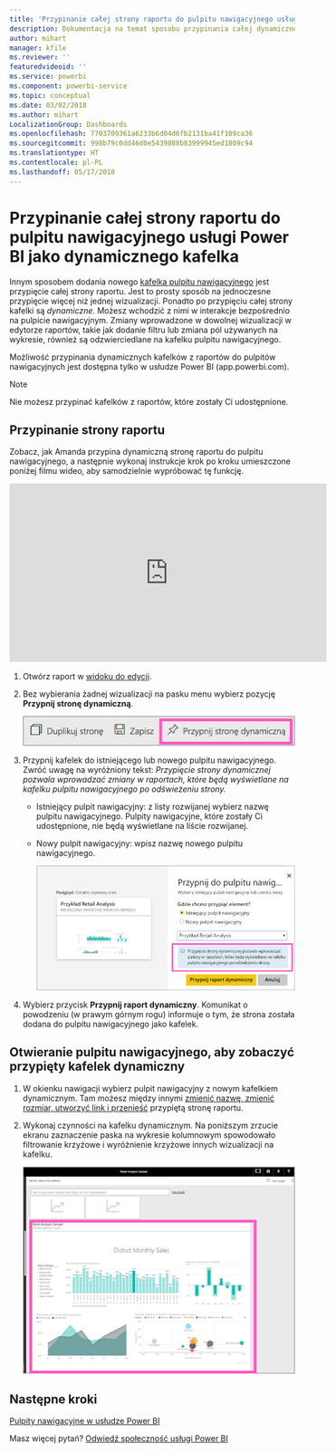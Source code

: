 ```yaml
---
title: 'Przypinanie całej strony raportu do pulpitu nawigacyjnego usługi Power BI '
description: Dokumentacja na temat sposobu przypinania całej dynamicznej strony raportu do pulpitu nawigacyjnego usługi Power BI z raportu.
author: mihart
manager: kfile
ms.reviewer: ''
featuredvideoid: ''
ms.service: powerbi
ms.component: powerbi-service
ms.topic: conceptual
ms.date: 03/02/2018
ms.author: mihart
LocalizationGroup: Dashboards
ms.openlocfilehash: 7703709361a6233b6d04d6fb2131ba41f109ca36
ms.sourcegitcommit: 998b79c0dd46d0e5439888b83999945ed1809c94
ms.translationtype: HT
ms.contentlocale: pl-PL
ms.lasthandoff: 05/17/2018
---
```

# <a name="pin-an-entire-report-page-as-a-live-tile-to-a-power-bi-dashboard"></a>Przypinanie całej strony raportu do pulpitu nawigacyjnego usługi Power BI jako dynamicznego kafelka
Innym sposobem dodania nowego [kafelka pulpitu nawigacyjnego](service-dashboard-tiles.md) jest przypięcie całej strony raportu. Jest to prosty sposób na jednoczesne przypięcie więcej niż jednej wizualizacji.  Ponadto po przypięciu całej strony kafelki są *dynamiczne*. Możesz wchodzić z nimi w interakcje bezpośrednio na pulpicie nawigacyjnym. Zmiany wprowadzone w dowolnej wizualizacji w edytorze raportów, takie jak dodanie filtru lub zmiana pól używanych na wykresie, również są odzwierciedlane na kafelku pulpitu nawigacyjnego.  

Możliwość przypinania dynamicznych kafelków z raportów do pulpitów nawigacyjnych jest dostępna tylko w usłudze Power BI (app.powerbi.com).

> [!NOTE]
> Nie możesz przypinać kafelków z raportów, które zostały Ci udostępnione.
> 
> 

## <a name="pin-a-report-page"></a>Przypinanie strony raportu
Zobacz, jak Amanda przypina dynamiczną stronę raportu do pulpitu nawigacyjnego, a następnie wykonaj instrukcje krok po kroku umieszczone poniżej filmu wideo, aby samodzielnie wypróbować tę funkcję.

<iframe width="560" height="315" src="https://www.youtube.com/embed/EzhfBpPboPA" frameborder="0" allowfullscreen></iframe>


1. Otwórz raport w [widoku do edycji](service-interact-with-a-report-in-editing-view.md).
2. Bez wybierania żadnej wizualizacji na pasku menu wybierz pozycję **Przypnij stronę dynamiczną**.
   
   ![Ikona Przypnij stronę dynamiczną](media/service-dashboard-pin-live-tile-from-report/pbi-pin-live-page.png) 
3. Przypnij kafelek do istniejącego lub nowego pulpitu nawigacyjnego. Zwróć uwagę na wyróżniony tekst: *Przypięcie strony dynamicznej pozwala wprowadzać zmiany w raportach, które będą wyświetlane na kafelku pulpitu nawigacyjnego po odświeżeniu strony.*
   
   * Istniejący pulpit nawigacyjny: z listy rozwijanej wybierz nazwę pulpitu nawigacyjnego. Pulpity nawigacyjne, które zostały Ci udostępnione, nie będą wyświetlane na liście rozwijanej.
   * Nowy pulpit nawigacyjny: wpisz nazwę nowego pulpitu nawigacyjnego.
     
     ![Okno dialogowe opcji Przypnij do pulpitu nawigacyjnego](media/service-dashboard-pin-live-tile-from-report/pbi-pin-live-page-dialog.png)
4. Wybierz przycisk **Przypnij raport dynamiczny**. Komunikat o powodzeniu (w prawym górnym rogu) informuje o tym, że strona została dodana do pulpitu nawigacyjnego jako kafelek.

## <a name="open-the-dashboard-to-see-the-pinned-live-tile"></a>Otwieranie pulpitu nawigacyjnego, aby zobaczyć przypięty kafelek dynamiczny
1. W okienku nawigacji wybierz pulpit nawigacyjny z nowym kafelkiem dynamicznym. Tam możesz między innymi [zmienić nazwę, zmienić rozmiar, utworzyć link i przenieść](service-dashboard-edit-tile.md) przypiętą stronę raportu.  
2. Wykonaj czynności na kafelku dynamicznym.  Na poniższym zrzucie ekranu zaznaczenie paska na wykresie kolumnowym spowodowało filtrowanie krzyżowe i wyróżnienie krzyżowe innych wizualizacji na kafelku.
   
    ![pulpity nawigacyjne z kafelkiem dynamicznym](media/service-dashboard-pin-live-tile-from-report/pbi-live-tile.png)

## <a name="next-steps"></a>Następne kroki
[Pulpity nawigacyjne w usłudze Power BI](service-dashboards.md)

Masz więcej pytań? [Odwiedź społeczność usługi Power BI](http://community.powerbi.com/)

